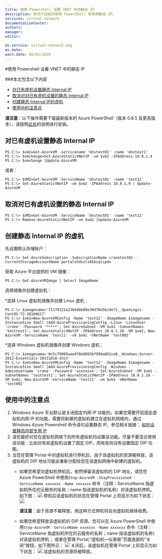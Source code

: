 ```yaml
---
title: 使用 Powershell 设置 VNET 中的静态 IP
description: 本页介绍如何使用 PowerShell 来使用静态 IP。
services: virtual network
documentationCenter: 
authors: 
manager: 
editor: 

ms.service: virtual-network-aog
ms.date: 
wacn.date: 08/01/2016
---
```


#使用 Powershell 设置 VNET 中的静态 IP 

###本文包含以下内容

- [对已有虚机设置静态 Internal IP](#exist)
- [取消对对已有虚机设置的静态 Internal IP](#cancle)
- [创建静态 Internal IP的虚机](#create)
- [使用中的注意点](#note)

**请注意**：以下操作需要下载最新版本的 Azure PowerShell（版本 0.8.5 及更高版本），请按照[此处](./powershell-install-configure.md)的说明进行安装。

## <a id="exist"></a>对已有虚机设置静态 Internal IP	

    PS C:\> $vm2=Get-AzureVM -servicename 'dnstest01' -name 'dnstest1'
    PS C:\> $vmchange=Set-AzureStaticVNetIP -vm $vm2 -IPAddress 10.0.1.4
    PS C:\> $vmchange |Update-AzureVM

或者：

    PS C:\> $VM2=Get-AzureVM -ServiceName 'dnstest01' -name 'test12' 
    PS C:\> Set-AzureStaticVNetIP -vm $vm2 -IPAddress 10.0.1.9 | Update-AzureVM

## <a id="cancle"></a>取消对已有虚机设置的静态 Internal IP 

    PS C:\> $VM2=Get-AzureVM -ServiceName 'dnstest01' -name 'test12'
    PS C:\> Remove-AzureStaticVNetIP -vm $vm2 |Update-AzureVM

## <a id="create"></a>创建静态 Internal IP 的虚机

先设置默认存储账户：

    PS C:\> Set-AzureSubscription -SubscriptionName cranetest02 -CurrentStorageAccountName portalvhdszls6kbzqlcpdn

获取 Azure 平台提供的 VM 镜像：

    PS C:\> Get-AzureVMImage | Select ImageName

选择镜像并创建虚拟机：

*选择 Linux 虚拟机镜像并创建 Linux 虚机：

    PS C:\> $imagename='f1179221e23b4dbb89e39d70e5bc9e72__OpenLogic-CentOS-72-20160617'	
    PS C:\> $vm1=New-AzureVMConfig -Name 'test12' -ImageName $imagename -InstanceSize Small |Add-AzureProvisioningConfig -Linux -LinuxUser 'crane' -Password '*****'; Set-AzureSubnet -VM $vm1 -SubnetNames 'testtest1'; Set-AzureStaticVNetIP -IPAddress 10.0.1.10 -VM $vm1; New-AzureVM -ServiceName 'test11' -vm $vm1 -VNetName 'test001'

*选择 Windows 虚拟机镜像并创建 Windows 虚机：

    PS C:\> $imagename='0c5c79005aae478e8883bf950a861ce0__Windows-Server-2012-Essentials-20131018-zhcn'
    PS C:\> $vm1=New-AzureVMConfig -Name 'test12' -ImageName $imagename -InstanceSize Small |Add-AzureProvisioningConfig -Windows -AdminUsername 'crane' -Password 'xxxxxxxx'; Set-AzureSubnet -VM $vm1 -SubnetNames 'testtest1'; Set-AzureStaticVNetIP -IPAddress 10.0.1.10 -VM $vm1; New-AzureVM -ServiceName 'test11' -vm $vm1 -VNetName 'test001'

## <a id="note"></a>使用中的注意点

1. Windows Azure 平台默认是关闭固定内网 IP 功能的。如果您需要开启固定虚拟机内网 IP 的功能，需要将新建的虚拟机建立在虚拟机网络内，通过 Windows Azure Powershell 命令语句设置静态 IP，参见相关链接： [如何设置静态内部专用 IP](./virtual-network/virtual-networks-reserved-private-ip.md)  
2. 请您最好对您在虚拟机网络下的所有虚拟机均设置该功能。尽量不要混合使用该功能：比如对有些虚拟机设置了固定 DIP，而有些则没有设置固定 DIP 功能。
3. 当您在管理 Portal 中对虚拟机进行停机后，由于该虚拟机的资源被释放，该虚拟机的 DIP 地址可能会重新分配给您在该虚拟网络中新建的虚拟机。
    - 如果您希望对虚拟机停机后，依然保留该虚拟机的 DIP 地址，请您在 Azure PowerShell 中使用`Stop-AzureVM -StayProvisioned -ServiceName xxxxxxx -Name xxxxxxx` 命令（注释：ServiceName 指虚拟机所在的云服务的名称；name 指该虚拟机的名称）对该虚拟机停机。如下图：
         ![](./media/aog-virtual-network-how-to-use-internal-ip/stop-vm-stay.jpg)
        停机后该虚拟机的状态在管理 Portal 上将显示为如下状态：
        ![](./media/aog-virtual-network-how-to-use-internal-ip/stop-vm-stay-status.gif)

        **请注意**：由于资源不被释放，用这种方式停机将会对虚拟机继续收费。
    - 如果您希望释放该虚拟机的 DIP 资源，您可以在 Azure PowerShell 中使用`Stop-AzureVM -ServiceName xxxxxxx -Name xxxxxxx` 命令（注释：ServiceName 指虚拟机所在的云服务的名称；name 指该虚拟机的名称）对该虚拟机停机；
或者在管理 Portal,“虚拟机—仪表板”页面底部的“关闭”按钮，如下图所示：
         ![](./media/aog-virtual-network-how-to-use-internal-ip/stop-vm-shut.jpg)
        关闭后，该虚拟机在管理 Portal 上将显示为如下状态：
        ![](./media/aog-virtual-network-how-to-use-internal-ip/stop-vm-shut-status.jpg)
        该虚拟机的资源将被释放。